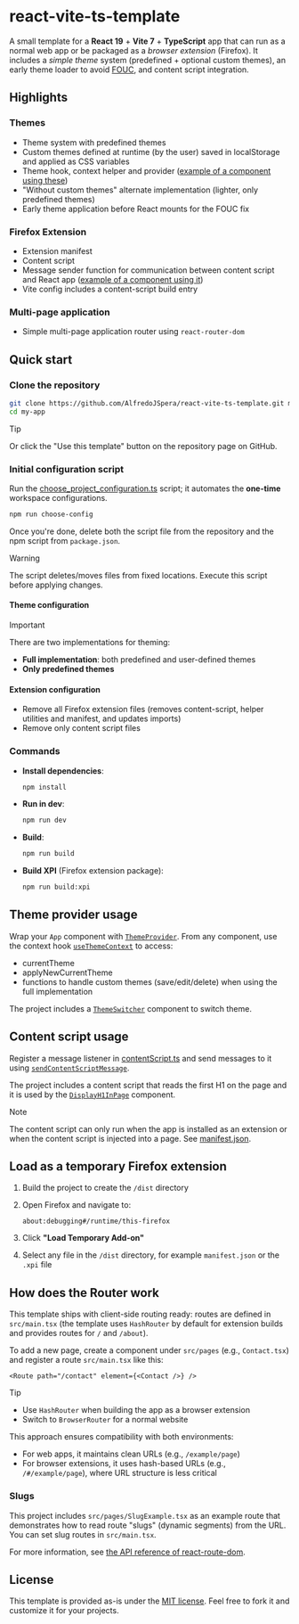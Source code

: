 # react-vite-ts-template

A small template for a **React 19** + **Vite 7** + **TypeScript** app that can run as a normal web app or be packaged as a _browser extension_ (Firefox). It includes a _simple theme_ system (predefined + optional custom themes), an early theme loader to avoid [FOUC](https://en.wikipedia.org/wiki/Flash_of_unstyled_content), and content script integration.

## Highlights

### Themes

-   Theme system with predefined themes
-   Custom themes defined at runtime (by the user) saved in localStorage and applied as CSS variables
-   Theme hook, context helper and provider ([example of a component using these](src/components/ThemeSwitcher.tsx))
-   "Without custom themes" alternate implementation (lighter, only predefined themes)
-   Early theme application before React mounts for the FOUC fix

### Firefox Extension

-   Extension manifest
-   Content script
-   Message sender function for communication between content script and React app ([example of a component using it](src/components/DisplayH1InPage.tsx))
-   Vite config includes a content-script build entry

### Multi-page application

-   Simple multi-page application router using `react-router-dom`

## Quick start

### Clone the repository

```bash
git clone https://github.com/AlfredoJSpera/react-vite-ts-template.git my-app
cd my-app
```

> [!TIP]
> Or click the "Use this template" button on the repository page on GitHub.

### Initial configuration script

Run the [choose_project_configuration.ts](choose_project_configuration.ts) script; it automates the **one-time** workspace configurations.

```bash
npm run choose-config
```

Once you're done, delete both the script file from the repository and the npm script from `package.json`.

> [!WARNING]
> The script deletes/moves files from fixed locations. Execute this script before applying changes.

#### Theme configuration

> [!IMPORTANT]
> There are two implementations for theming:
>
> -   **Full implementation**: both predefined and user-defined themes
> -   **Only predefined themes**

#### Extension configuration

-   Remove all Firefox extension files (removes content-script, helper utilities and manifest, and updates imports)
-   Remove only content script files

### Commands

-   **Install dependencies**:

    ```bash
    npm install
    ```

-   **Run in dev**:

    ```bash
    npm run dev
    ```

-   **Build**:

    ```bash
    npm run build
    ```

-   **Build XPI** (Firefox extension package):
    ```bash
    npm run build:xpi
    ```

## Theme provider usage

Wrap your `App` component with [`ThemeProvider`](src/theme/ThemeProvider.tsx). From any component, use the context hook [`useThemeContext`](src/hooks/useThemeContext.ts) to access:

-   currentTheme
-   applyNewCurrentTheme
-   functions to handle custom themes (save/edit/delete) when using the full implementation

The project includes a [`ThemeSwitcher`](src/components/ThemeSwitcher.tsx) component to switch theme.

## Content script usage

Register a message listener in [contentScript.ts](src/contentScript.ts) and send messages to it using [`sendContentScriptMessage`](src/utils/sendContentScriptMessage.ts).

The project includes a content script that reads the first H1 on the page and it is used by the [`DisplayH1InPage`](src/components/DisplayH1InPage.tsx) component.

> [!NOTE]
> The content script can only run when the app is installed as an extension or when the content script is injected into a page. See [manifest.json](public/manifest.json).

## Load as a temporary Firefox extension

1. Build the project to create the `/dist` directory
2. Open Firefox and navigate to:

    ```url
    about:debugging#/runtime/this-firefox
    ```

3. Click **"Load Temporary Add-on"**
4. Select any file in the `/dist` directory, for example `manifest.json` or the `.xpi` file

## How does the Router work

This template ships with client-side routing ready: routes are defined in `src/main.tsx` (the template uses `HashRouter` by default for extension builds and provides routes for `/` and `/about`).

To add a new page, create a component under `src/pages` (e.g., `Contact.tsx`) and register a route `src/main.tsx` like this:

```tsx
<Route path="/contact" element={<Contact />} />
```

> [!TIP]
>
> -   Use `HashRouter` when building the app as a browser extension
> -   Switch to `BrowserRouter` for a normal website

This approach ensures compatibility with both environments:

-   For web apps, it maintains clean URLs (e.g., `/example/page`)
-   For browser extensions, it uses hash-based URLs (e.g., `/#/example/page`), where URL structure is less critical

### Slugs

This project includes `src/pages/SlugExample.tsx` as an example route that demonstrates how to read route "slugs" (dynamic segments) from the URL. You can set slug routes in `src/main.tsx`.

For more information, see [the API reference of react-route-dom](https://reactrouter.com/api/hooks/useParams#useparams).

## License

This template is provided as-is under the [MIT license](LICENSE). Feel free to fork it and customize it for your projects.
